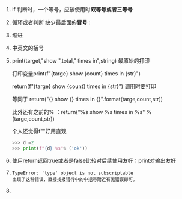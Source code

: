 1. if 判断时，一个等号，应该使用时**双等号或者三等号**

2. 循环或者判断 缺少最后面的**冒号 :**

3. 缩进

4. 中英文的括号

5. print(target,"show ",total," times in",string) 最原始的打印

   打印变量print(f"{targe} show {count} times in {str}")

   return(f"{targe} show {count} times in {str}") 调用时要打印

   等同于 return("{} show {} times in {}".format(targe,count,str))

   此外还有之前的% ：return("%s show %s times in %s" % (targe,count,str))

   个人还觉得f""好用直观

   ~~~python
   >>> d =2
   >>> print(f"{d} %s"% ('ok'))
   ~~~

6. 使用return返回true或者是false比较对后续使用友好；print对输出友好

7. ~~~
   TypeError: 'type' object is not subscriptable
   出现了这种错误，直接找报错行中的中括号附近有无错误即可。
   ~~~

8. 

